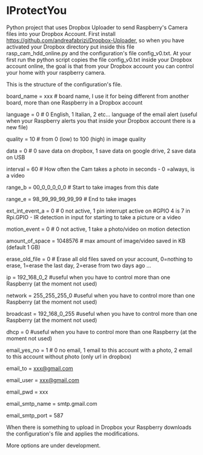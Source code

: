 IProtectYou
===========

Python project that uses Dropbox Uploader to send Raspberry's Camera files into your Dropbox Account.
First install https://github.com/andreafabrizi/Dropbox-Uploader, so when you have activated your Dropbox directory put inside this file rasp_cam_hdd_online.py and the configuration's file config_v0.txt. At your first run the python script copies the file config_v0.txt inside your Dropbox account online, the goal is that from your Dropbox account you can control your home with your raspberry camera.

This is the structure of the configuration's file. 

board_name = xxx # board name, I use it for being different from another board, more than one Raspberry in a Dropbox account

language = 0  # 0 English, 1 Italian, 2 etc... language of the email alert (useful when your Raspberry alerts you that
inside your Dropbox account there is a new file)

quality = 10 # from 0 (low) to 100 (high) in image quality

data = 0 # 0 save data on dropbox, 1 save data on google drive, 2 save data on USB

interval = 60 # How often the Cam takes a photo in seconds - 0 =always, is a video

range_b = 00_0_0_0_0_0 # Start to take images from this date

range_e = 98_99_99_99_99_99 # End to take images

ext_int_event_a = 0 # 0 not active, 1 pin interrupt active on #GPIO 4 is 7 in Rpi.GPIO - IR detection in input for
starting to take a picture or a video 

motion_event = 0 # 0 not active, 1 take a photo/video on motion detection

amount_of_space = 1048576 # max amount of image/video saved in KB (default 1 GB)

erase_old_file	= 0		# Erase all old files saved on your account, 0=nothing to erase, 1=erase the last day, 2=erase from two days ago ...

ip = 192_168_0_2 #useful when you have to control more than one Raspberry (at the moment not used)

network = 255_255_255_0 #useful when you have to control more than one Raspberry (at the moment not used)

broadcast = 192_168_0_255 #useful when you have to control more than one Raspberry (at the moment not used)

dhcp = 0 #useful when you have to control more than one Raspberry (at the moment not used)

email_yes_no = 1 # 0 no email, 1 email to this account with a photo, 2 email to this account without photo (only url in dropbox)

email_to = xxx@gmail.com

email_user = xxx@gmail.com

email_pwd = xxx

email_smtp_name = smtp.gmail.com

email_smtp_port = 587

When there is something to upload in Dropbox your Raspberry downloads the configuration's file and applies the modifications.


More options are under development.
